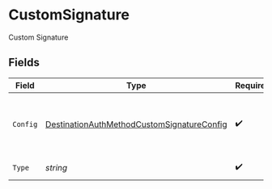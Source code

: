 # CustomSignature

Custom Signature


## Fields

| Field                                                                                                           | Type                                                                                                            | Required                                                                                                        | Description                                                                                                     |
| --------------------------------------------------------------------------------------------------------------- | --------------------------------------------------------------------------------------------------------------- | --------------------------------------------------------------------------------------------------------------- | --------------------------------------------------------------------------------------------------------------- |
| `Config`                                                                                                        | [DestinationAuthMethodCustomSignatureConfig](../../models/shared/destinationauthmethodcustomsignatureconfig.md) | :heavy_check_mark:                                                                                              | Custom signature config for the destination's auth method                                                       |
| `Type`                                                                                                          | *string*                                                                                                        | :heavy_check_mark:                                                                                              | Type of auth method                                                                                             |